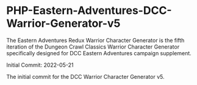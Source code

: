 # PHP-Eastern-Adventures-DCC-Warrior-Generator-v5
The Eastern Adventures Redux Warrior Character Generator is the fifth iteration of the Dungeon Crawl Classics Warrior Character Generator specifically designed for DCC Eastern Adventures campaign supplement.

Initial Commit: 2022-05-21

The initial commit for the DCC Warrior Character Generator v5.
